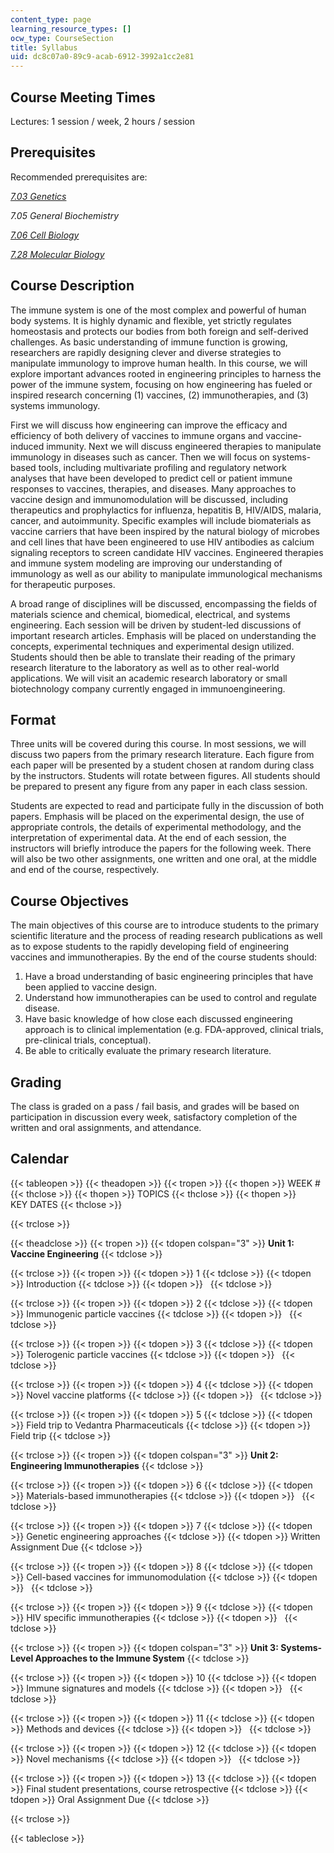 ```yaml
---
content_type: page
learning_resource_types: []
ocw_type: CourseSection
title: Syllabus
uid: dc8c07a0-89c9-acab-6912-3992a1cc2e81
---
```


Course Meeting Times
--------------------

Lectures: 1 session / week, 2 hours / session

Prerequisites
-------------

Recommended prerequisites are:

[_7.03 Genetics_](/courses/7-03-genetics-fall-2004/)

_7.05 General Biochemistry_

[_7.06_ _Cell Biology_](/courses/7-06-cell-biology-spring-2007/)

[_7.28_ _Molecular Biology_](/courses/7-28-molecular-biology-spring-2005/)

Course Description
------------------

The immune system is one of the most complex and powerful of human body systems. It is highly dynamic and flexible, yet strictly regulates homeostasis and protects our bodies from both foreign and self-derived challenges. As basic understanding of immune function is growing, researchers are rapidly designing clever and diverse strategies to manipulate immunology to improve human health. In this course, we will explore important advances rooted in engineering principles to harness the power of the immune system, focusing on how engineering has fueled or inspired research concerning (1) vaccines, (2) immunotherapies, and (3) systems immunology.

First we will discuss how engineering can improve the efficacy and efficiency of both delivery of vaccines to immune organs and vaccine-induced immunity. Next we will discuss engineered therapies to manipulate immunology in diseases such as cancer. Then we will focus on systems-based tools, including multivariate profiling and regulatory network analyses that have been developed to predict cell or patient immune responses to vaccines, therapies, and diseases. Many approaches to vaccine design and immunomodulation will be discussed, including therapeutics and prophylactics for influenza, hepatitis B, HIV/AIDS, malaria, cancer, and autoimmunity. Specific examples will include biomaterials as vaccine carriers that have been inspired by the natural biology of microbes and cell lines that have been engineered to use HIV antibodies as calcium signaling receptors to screen candidate HIV vaccines. Engineered therapies and immune system modeling are improving our understanding of immunology as well as our ability to manipulate immunological mechanisms for therapeutic purposes.

A broad range of disciplines will be discussed, encompassing the fields of materials science and chemical, biomedical, electrical, and systems engineering. Each session will be driven by student-led discussions of important research articles. Emphasis will be placed on understanding the concepts, experimental techniques and experimental design utilized. Students should then be able to translate their reading of the primary research literature to the laboratory as well as to other real-world applications. We will visit an academic research laboratory or small biotechnology company currently engaged in immunoengineering.

Format
------

Three units will be covered during this course. In most sessions, we will discuss two papers from the primary research literature. Each figure from each paper will be presented by a student chosen at random during class by the instructors. Students will rotate between figures. All students should be prepared to present any figure from any paper in each class session.

Students are expected to read and participate fully in the discussion of both papers. Emphasis will be placed on the experimental design, the use of appropriate controls, the details of experimental methodology, and the interpretation of experimental data. At the end of each session, the instructors will briefly introduce the papers for the following week. There will also be two other assignments, one written and one oral, at the middle and end of the course, respectively.

Course Objectives
-----------------

The main objectives of this course are to introduce students to the primary scientific literature and the process of reading research publications as well as to expose students to the rapidly developing field of engineering vaccines and immunotherapies. By the end of the course students should:

1.  Have a broad understanding of basic engineering principles that have been applied to vaccine design.
2.  Understand how immunotherapies can be used to control and regulate disease.
3.  Have basic knowledge of how close each discussed engineering approach is to clinical implementation (e.g. FDA-approved, clinical trials, pre-clinical trials, conceptual).
4.  Be able to critically evaluate the primary research literature.

Grading
-------

The class is graded on a pass / fail basis, and grades will be based on participation in discussion every week, satisfactory completion of the written and oral assignments, and attendance.

Calendar
--------

{{< tableopen >}}
{{< theadopen >}}
{{< tropen >}}
{{< thopen >}}
WEEK #
{{< thclose >}}
{{< thopen >}}
TOPICS
{{< thclose >}}
{{< thopen >}}
KEY DATES
{{< thclose >}}

{{< trclose >}}

{{< theadclose >}}
{{< tropen >}}
{{< tdopen colspan="3" >}}
**Unit 1: Vaccine Engineering**
{{< tdclose >}}

{{< trclose >}}
{{< tropen >}}
{{< tdopen >}}
1
{{< tdclose >}}
{{< tdopen >}}
Introduction
{{< tdclose >}}
{{< tdopen >}}
 
{{< tdclose >}}

{{< trclose >}}
{{< tropen >}}
{{< tdopen >}}
2
{{< tdclose >}}
{{< tdopen >}}
Immunogenic particle vaccines
{{< tdclose >}}
{{< tdopen >}}
 
{{< tdclose >}}

{{< trclose >}}
{{< tropen >}}
{{< tdopen >}}
3
{{< tdclose >}}
{{< tdopen >}}
Tolerogenic particle vaccines
{{< tdclose >}}
{{< tdopen >}}
 
{{< tdclose >}}

{{< trclose >}}
{{< tropen >}}
{{< tdopen >}}
4
{{< tdclose >}}
{{< tdopen >}}
Novel vaccine platforms
{{< tdclose >}}
{{< tdopen >}}
 
{{< tdclose >}}

{{< trclose >}}
{{< tropen >}}
{{< tdopen >}}
5
{{< tdclose >}}
{{< tdopen >}}
Field trip to Vedantra Pharmaceuticals
{{< tdclose >}}
{{< tdopen >}}
Field trip
{{< tdclose >}}

{{< trclose >}}
{{< tropen >}}
{{< tdopen colspan="3" >}}
**Unit 2: Engineering Immunotherapies**
{{< tdclose >}}

{{< trclose >}}
{{< tropen >}}
{{< tdopen >}}
6
{{< tdclose >}}
{{< tdopen >}}
Materials-based immunotherapies
{{< tdclose >}}
{{< tdopen >}}
 
{{< tdclose >}}

{{< trclose >}}
{{< tropen >}}
{{< tdopen >}}
7
{{< tdclose >}}
{{< tdopen >}}
Genetic engineering approaches
{{< tdclose >}}
{{< tdopen >}}
Written Assignment Due
{{< tdclose >}}

{{< trclose >}}
{{< tropen >}}
{{< tdopen >}}
8
{{< tdclose >}}
{{< tdopen >}}
Cell-based vaccines for immunomodulation
{{< tdclose >}}
{{< tdopen >}}
 
{{< tdclose >}}

{{< trclose >}}
{{< tropen >}}
{{< tdopen >}}
9
{{< tdclose >}}
{{< tdopen >}}
HIV specific immunotherapies
{{< tdclose >}}
{{< tdopen >}}
 
{{< tdclose >}}

{{< trclose >}}
{{< tropen >}}
{{< tdopen colspan="3" >}}
**Unit 3: Systems-Level Approaches to the Immune System**
{{< tdclose >}}

{{< trclose >}}
{{< tropen >}}
{{< tdopen >}}
10
{{< tdclose >}}
{{< tdopen >}}
Immune signatures and models
{{< tdclose >}}
{{< tdopen >}}
 
{{< tdclose >}}

{{< trclose >}}
{{< tropen >}}
{{< tdopen >}}
11
{{< tdclose >}}
{{< tdopen >}}
Methods and devices
{{< tdclose >}}
{{< tdopen >}}
 
{{< tdclose >}}

{{< trclose >}}
{{< tropen >}}
{{< tdopen >}}
12
{{< tdclose >}}
{{< tdopen >}}
Novel mechanisms
{{< tdclose >}}
{{< tdopen >}}
 
{{< tdclose >}}

{{< trclose >}}
{{< tropen >}}
{{< tdopen >}}
13
{{< tdclose >}}
{{< tdopen >}}
Final student presentations, course retrospective
{{< tdclose >}}
{{< tdopen >}}
Oral Assignment Due
{{< tdclose >}}

{{< trclose >}}

{{< tableclose >}}